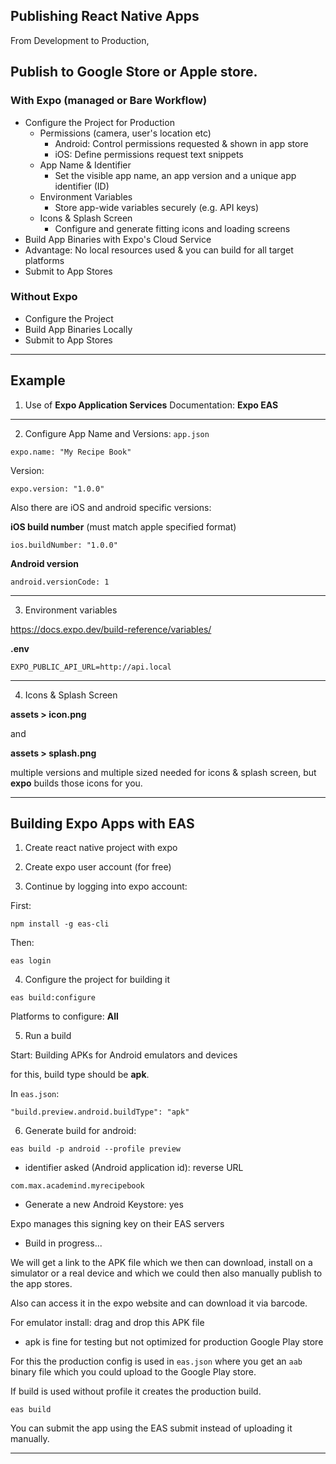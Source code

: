 ## Publishing React Native Apps

From Development to Production,

## Publish to Google Store or Apple store.

### With Expo (managed or Bare Workflow)

- Configure the Project for Production
  - Permissions (camera, user's location etc)
    - Android: Control permissions requested & shown in app store
    - iOS: Define permissions request text snippets
  - App Name & Identifier
    - Set the visible app name, an app version and a unique app identifier (ID)
  - Environment Variables
    - Store app-wide variables securely (e.g. API keys)
  - Icons & Splash Screen
    - Configure and generate fitting icons and loading screens
- Build App Binaries with Expo's Cloud Service
- Advantage: No local resources used & you can build for all target platforms
- Submit to App Stores

### Without Expo

- Configure the Project
- Build App Binaries Locally
- Submit to App Stores

---

## Example

1. Use of **Expo Application Services** Documentation: **Expo EAS**

---

2. Configure App Name and Versions: `app.json`

```
expo.name: "My Recipe Book"
```

Version:

```
expo.version: "1.0.0"
```

Also there are iOS and android specific versions:

**iOS build number** (must match apple specified format)

```
ios.buildNumber: "1.0.0"
```

**Android version**

```
android.versionCode: 1
```

---

3. Environment variables

https://docs.expo.dev/build-reference/variables/

**.env**

```
EXPO_PUBLIC_API_URL=http://api.local
```

---

4. Icons & Splash Screen

**assets > icon.png**

and

**assets > splash.png**

multiple versions and multiple sized needed for icons & splash screen, but **expo** builds those icons for you.

---

## Building Expo Apps with EAS

1. Create react native project with expo

2. Create expo user account (for free)

3. Continue by logging into expo account:

First:

```
npm install -g eas-cli
```

Then:

```
eas login
```

4. Configure the project for building it

```
eas build:configure
```

Platforms to configure: **All**

5. Run a build

Start: Building APKs for Android emulators and devices

for this, build type should be **apk**.

In `eas.json`:

```
"build.preview.android.buildType": "apk"
```

6. Generate build for android:

```
eas build -p android --profile preview
```

- identifier asked (Android application id): reverse URL

```
com.max.academind.myrecipebook
```

- Generate a new Android Keystore: yes

Expo manages this signing key on their EAS servers

- Build in progress...

We will get a link to the APK file which we then can download, install on a simulator or a real device and which we could then also manually publish to the app stores.

Also can access it in the expo website and can download it via barcode.

For emulator install: drag and drop this APK file

- apk is fine for testing but not optimized for production Google Play store

For this the production config is used in `eas.json` where you get an `aab` binary file which you could upload to the Google Play store.

If build is used without profile it creates the production build.

```
eas build
```

You can submit the app using the EAS submit instead of uploading it manually.

---
